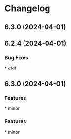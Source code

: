 # Changelog
## 6.3.0 (2024-04-01)
## 6.2.4 (2024-04-01)
### Bug Fixes
[](commmit) * dfdf
## 6.3.0 (2024-04-01)
### Features
[](commmit) * minor
### Features
[](commmit) * minor